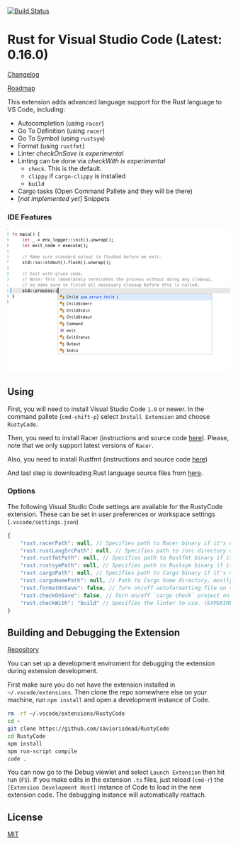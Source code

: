 [![Build Status](https://travis-ci.org/saviorisdead/RustyCode.svg)](https://travis-ci.org/saviorisdead/RustyCode)

# Rust for Visual Studio Code (Latest: 0.16.0)

[Changelog](CHANGELOG.md)

[Roadmap](ROADMAP.md)

This extension adds advanced language support for the Rust language to VS Code, including:

- Autocompletion (using `racer`)
- Go To Definition (using `racer`)
- Go To Symbol (using `rustsym`)
- Format (using `rustfmt`)
- Linter *checkOnSave is experimental*
- Linting can be done via  *checkWith is experimental*
	- `check`. This is the default.
	- `clippy` if `cargo-clippy` is installed
	- `build`
- Cargo tasks (Open Command Pallete and they will be there)
- [_not implemented yet_] Snippets


### IDE Features
![IDE](images/ide_features.png)

## Using

First, you will need to install Visual Studio Code `1.0` or newer. In the command pallete (`cmd-shift-p`) select `Install Extension` and choose `RustyCode`.

Then, you need to install Racer (instructions and source code [here](https://github.com/phildawes/racer)). Please, note that we only support latest versions of `Racer`.

Also, you need to install Rustfmt (instructions and source code [here](https://github.com/rust-lang-nursery/rustfmt))

And last step is downloading Rust language source files from [here](https://github.com/rust-lang/rust).

### Options

The following Visual Studio Code settings are available for the RustyCode extension. These can be set in user preferences or workspace settings (`.vscode/settings.json`)

```javascript
{
	"rust.racerPath": null, // Specifies path to Racer binary if it's not in PATH
	"rust.rustLangSrcPath": null, // Specifies path to /src directory of local copy of Rust sources
	"rust.rustfmtPath": null, // Specifies path to Rustfmt binary if it's not in PATH
	"rust.rustsymPath": null, // Specifies path to Rustsym binary if it's not in PATH
	"rust.cargoPath": null, // Specifies path to Cargo binary if it's not in PATH
	"rust.cargoHomePath": null, // Path to Cargo home directory, mostly needed for racer. Needed only if using custom rust installation.
	"rust.formatOnSave": false, // Turn on/off autoformatting file on save (EXPERIMENTAL)
	"rust.checkOnSave": false, // Turn on/off `cargo check` project on save (EXPERIMENTAL)
	"rust.checkWith": "build" // Specifies the linter to use. (EXPERIMENTAL)
}
```

## Building and Debugging the Extension

[Repository](https://github.com/saviorisdead/RustyCode)

You can set up a development enviroment for debugging the extension during extension development.

First make sure you do not have the extension installed in `~/.vscode/extensions`. Then clone the repo somewhere else on your machine, run `npm install` and open a development instance of Code.

```bash
rm -rf ~/.vscode/extensions/RustyCode
cd ~
git clone https://github.com/saviorisdead/RustyCode
cd RustyCode
npm install
npm run-script compile
code .
```

You can now go to the Debug viewlet and select `Launch Extension` then hit run (`F5`).
If you make edits in the extension `.ts` files, just reload (`cmd-r`) the `[Extension Development Host]` instance of Code to load in the new extension code.  The debugging instance will automatically reattach.

## License
[MIT](LICENSE)
